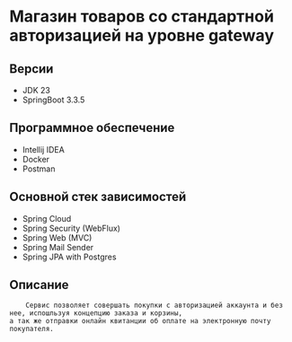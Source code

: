 # Магазин товаров со стандартной авторизацией на уровне gateway

##  Версии
* JDK 23
* SpringBoot 3.3.5

## Программное обеспечение
* Intellij IDEA
* Docker
* Postman

## Основной стек зависимостей
* Spring Cloud
* Spring Security (WebFlux)
* Spring Web (MVC)
* Spring Mail Sender
* Spring JPA with Postgres

## Описание
        Сервис позволяет совершать покупки с авторизацией аккаунта и без нее, испошльзуя концепцию заказа и корзины,
    а так же отправки онлайн квитанции об оплате на электронную почту покупателя.
